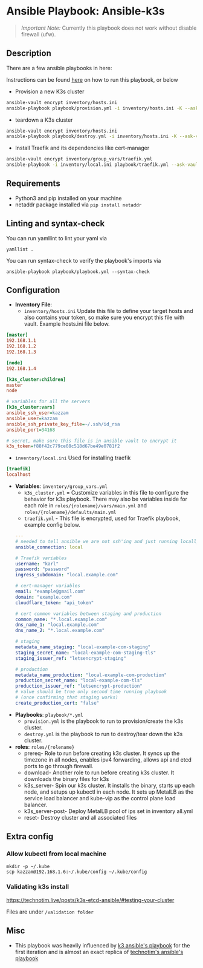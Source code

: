# Ansible Playbook: Ansible-k3s


> *Important Note:* Currently this playbook does not work without disable firewall (ufw).

## Description
There are a few ansible playbooks in here:

Instructions can be found [here](https://homelab-coral.vercel.app/iac/ansible/#run-k3s-playbook) on how to run this playbook, or below

- Provision a new K3s cluster
  
```bash
ansible-vault encrypt inventory/hosts.ini
ansible-playbook playbook/provision.yml -i inventory/hosts.ini -K --ask-vault-pass
``` 

- teardown a K3s cluster
```bash
ansible-vault encrypt inventory/hosts.ini
ansible-playbook playbook/destroy.yml -i inventory/hosts.ini -K --ask-vault-pass
```

- Install Traefik and its dependencies like cert-manager
```bash
ansible-vault encrypt inventory/group_vars/traefik.yml
ansible-playbook -i inventory/local.ini playbook/traefik.yml --ask-vault-pass
```

## Requirements

- Python3 and pip installed on your machine
- netaddr package installed via `pip install netaddr`

## Linting and syntax-check

You can run yamllint to lint your yaml via

```shell
yamllint .
```

You can run syntax-check to verify the playbook's imports via
```shell
ansible-playbook playbook/playbook.yml --syntax-check
```

## Configuration

- **Inventory File**: 
  - `inventory/hosts.ini`
  Update this file to define your target hosts and also contains your token, so make sure you encrypt this file with vault.
Example hosts.ini file below.
```ini
[master]
192.168.1.1
192.168.1.2
192.168.1.3

[node]
192.168.1.4

[k3s_cluster:children]
master
node

# variables for all the servers
[k3s_cluster:vars]
ansible_ssh_user=kazzam
ansible_user=kazzam
ansible_ssh_private_key_file=~/.ssh/id_rsa
ansible_port=34168

# secret, make sure this file is in ansible vault to encrypt it
k3s_token=f88f42c779ce08c518d67be49e0781f2
```
- `inventory/local.ini`
  Used for installing traefik
```ini
[traefik]
localhost
```
- **Variables**: `inventory/group_vars.yml`
  - `k3s_cluster.yml` = Customize variables in this file to configure the behavior for k3s playbook. There may also be variables inside for each role in `roles/{rolename}/vars/main.yml` and `roles/{rolename}/defaults/main.yml`
  - `traefik.yml` - This file is encrypted, used for Traefik playbook, example config below.
  ```yaml
  ---
  # needed to tell ansible we are not ssh'ing and just running locally
  ansible_connection: local
  
  # Traefik variables
  username: "karl"
  password: "password"
  ingress_subdomain: "local.example.com"
  
  # cert-manager variables
  email: "example@gmail.com"
  domain: "example.com"
  cloudflare_token: "api_token"
  
  # cert common variables between staging and production
  common_name: "*.local.example.com"
  dns_name_1: "local.example.com"
  dns_name_2: "*.local.example.com"
  
  # staging
  metadata_name_staging: "local-example-com-staging"
  staging_secret_name: "local-example-com-staging-tls"
  staging_issuer_ref: "letsencrypt-staging"
  
  # production
  metadata_name_production: "local-example-com-production"
  production_secret_name: "local-example-com-tls"
  production_issuer_ref: "letsencrypt-production"
  # value should be true only second time running playbook
  # (once confirming that staging works)
  create_production_cert: "false"
  ```
- **Playbooks**: `playbook/*.yml`
  - `provision.yml` is the playbook to run to provision/create the k3s cluster.
  - `destroy.yml` is the playbook to run to destroy/tear down the k3s cluster.
- **roles**: `roles/{rolename}`
  - prereq- Role to run before creating k3s cluster. It syncs up the timezone in all nodes, enables ipv4 forwarding, allows api and etcd ports to go through firewall.
  - download- Another role to run before creating k3s cluster. It downloads the binary files for k3s
  - k3s_server- Spin our k3s cluster. It installs the binary, starts up each node, and setups up kubectl in each node. It sets up MetalLB as the service load balancer and kube-vip as the control plane load balancer.
  - k3s_server-post- Deploy MetalLB pool of ips set in inventory all.yml
  - reset- Destroy cluster and all associated files

## Extra config

### Allow kubectl from local machine
```shell
mkdir -p ~/.kube
scp kazzam@192.168.1.6:~/.kube/config ~/.kube/config
```

### Validating k3s install

https://technotim.live/posts/k3s-etcd-ansible/#testing-your-cluster

Files are under `/validation folder`

## Misc
- This playbook was heavily influenced by [k3 ansible's playbook](https://github.com/k3s-io/k3s-ansible/tree/master) for the first iteration and is almost an exact replica of [technotim's ansible's playbook](https://github.com/techno-tim/k3s-ansible)